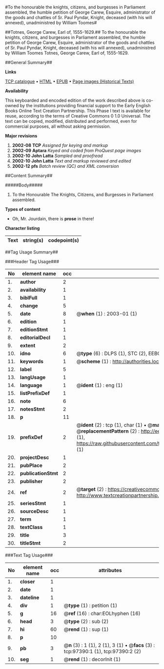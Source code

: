 #To the honourable the knights, citizens, and burgesses in Parliament assembled, the humble petition of George Carew, Esquire, administrator of the goods and chattles of Sr. Paul Pyndar, Knight, deceased (with his will annexed), unadministred by William Toomes#

##Totnes, George Carew, Earl of, 1555-1629.##
To the honourable the knights, citizens, and burgesses in Parliament assembled, the humble petition of George Carew, Esquire, administrator of the goods and chattles of Sr. Paul Pyndar, Knight, deceased (with his will annexed), unadministred by William Toomes
Totnes, George Carew, Earl of, 1555-1629.

##General Summary##

**Links**

[TCP catalogue](http://www.ota.ox.ac.uk/tcp/)  • 
[HTML](http://tei.it.ox.ac.uk/tcp/Texts-HTML/free/A34/A34126.html)  • 
[EPUB](http://tei.it.ox.ac.uk/tcp/Texts-EPUB/free/A34/A34126.epub) • 
[Page images (Historical Texts)](https://data.historicaltexts.jisc.ac.uk/view?pubId=eebo-13098889e&pageId=eebo-13098889e-97390-1)

**Availability**

This keyboarded and encoded edition of the
	       work described above is co-owned by the institutions
	       providing financial support to the Early English Books
	       Online Text Creation Partnership. This Phase I text is
	       available for reuse, according to the terms of Creative
	       Commons 0 1.0 Universal. The text can be copied,
	       modified, distributed and performed, even for
	       commercial purposes, all without asking permission.

**Major revisions**

1. __2002-08__ __TCP__ *Assigned for keying and markup*
1. __2002-09__ __Aptara__ *Keyed and coded from ProQuest page images*
1. __2002-10__ __John Latta__ *Sampled and proofread*
1. __2002-10__ __John Latta__ *Text and markup reviewed and edited*
1. __2002-12__ __pfs__ *Batch review (QC) and XML conversion*

##Content Summary##

#####Body#####

1. To the Honourable
The Knights, Citizens, and Burgesses
in Parliament assembled.

**Types of content**

  * Oh, Mr. Jourdain, there is **prose** in there!

**Character listing**


|Text|string(s)|codepoint(s)|
|---|---|---|

##Tag Usage Summary##

###Header Tag Usage###

|No|element name|occ|attributes|
|---|---|---|---|
|1.|__author__|2||
|2.|__availability__|1||
|3.|__biblFull__|1||
|4.|__change__|5||
|5.|__date__|8| @__when__ (1) : 2003-01 (1)|
|6.|__edition__|1||
|7.|__editionStmt__|1||
|8.|__editorialDecl__|1||
|9.|__extent__|2||
|10.|__idno__|6| @__type__ (6) : DLPS (1), STC (2), EEBO-CITATION (1), OCLC (1), VID (1)|
|11.|__keywords__|1| @__scheme__ (1) : http://authorities.loc.gov/ (1)|
|12.|__label__|5||
|13.|__langUsage__|1||
|14.|__language__|1| @__ident__ (1) : eng (1)|
|15.|__listPrefixDef__|1||
|16.|__note__|6||
|17.|__notesStmt__|2||
|18.|__p__|11||
|19.|__prefixDef__|2| @__ident__ (2) : tcp (1), char (1)  •  @__matchPattern__ (2) : ([0-9\-]+):([0-9IVX]+) (1), (.+) (1)  •  @__replacementPattern__ (2) : http://eebo.chadwyck.com/downloadtiff?vid=$1&page=$2 (1), https://raw.githubusercontent.com/textcreationpartnership/Texts/master/tcpchars.xml#$1 (1)|
|20.|__projectDesc__|1||
|21.|__pubPlace__|2||
|22.|__publicationStmt__|2||
|23.|__publisher__|2||
|24.|__ref__|2| @__target__ (2) : https://creativecommons.org/publicdomain/zero/1.0/ (1), http://www.textcreationpartnership.org/docs/. (1)|
|25.|__seriesStmt__|1||
|26.|__sourceDesc__|1||
|27.|__term__|1||
|28.|__textClass__|1||
|29.|__title__|3||
|30.|__titleStmt__|2||


###Text Tag Usage###

|No|element name|occ|attributes|
|---|---|---|---|
|1.|__closer__|1||
|2.|__date__|1||
|3.|__dateline__|1||
|4.|__div__|1| @__type__ (1) : petition (1)|
|5.|__g__|16| @__ref__ (16) : char:EOLhyphen (16)|
|6.|__head__|3| @__type__ (2) : sub (2)|
|7.|__hi__|60| @__rend__ (1) : sup (1)|
|8.|__p__|10||
|9.|__pb__|3| @__n__ (3) : 1 (1), 2 (1), 3 (1)  •  @__facs__ (3) : tcp:97390:1 (1), tcp:97390:2 (2)|
|10.|__seg__|1| @__rend__ (1) : decorInit (1)|
